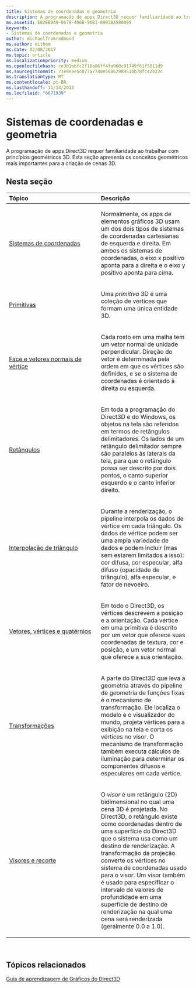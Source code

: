 ```yaml
---
title: Sistemas de coordenadas e geometria
description: A programação de apps Direct3D requer familiaridade ao trabalhar com princípios geométricos 3D. Esta seção apresenta os conceitos geométricos mais importantes para a criação de cenas 3D.
ms.assetid: E82EB0A9-0678-496B-96B3-8993BA580099
keywords:
- Sistemas de coordenadas e geometria
author: michaelfromredmond
ms.author: mithom
ms.date: 02/08/2017
ms.topic: article
ms.localizationpriority: medium
ms.openlocfilehash: ce3b1ebfc2f18a06ff4fa960c91749f61f5011d9
ms.sourcegitcommit: 71e8eae5c077a7740e5606298951bb78fc42b22c
ms.translationtype: MT
ms.contentlocale: pt-BR
ms.lasthandoff: 11/14/2018
ms.locfileid: "6671939"
---
```

# <a name="coordinate-systems-and-geometry"></a>Sistemas de coordenadas e geometria


A programação de apps Direct3D requer familiaridade ao trabalhar com princípios geométricos 3D. Esta seção apresenta os conceitos geométricos mais importantes para a criação de cenas 3D.

## <a name="span-idin-this-sectionspanin-this-section"></a><span id="in-this-section"></span>Nesta seção


<table>
<colgroup>
<col width="50%" />
<col width="50%" />
</colgroup>
<thead>
<tr class="header">
<th align="left">Tópico</th>
<th align="left">Descrição</th>
</tr>
</thead>
<tbody>
<tr class="odd">
<td align="left"><p><a href="coordinate-systems.md">Sistemas de coordenadas</a></p></td>
<td align="left"><p>Normalmente, os apps de elementos gráficos 3D usam um dos dois tipos de sistemas de coordenadas cartesianas de esquerda e direita. Em ambos os sistemas de coordenadas, o eixo x positivo aponta para a direita e o eixo y positivo aponta para cima.</p></td>
</tr>
<tr class="even">
<td align="left"><p><a href="primitives.md">Primitivas</a></p></td>
<td align="left"><p>Uma <em>primitiva</em> 3D é uma coleção de vértices que formam uma única entidade 3D.</p></td>
</tr>
<tr class="odd">
<td align="left"><p><a href="face-and-vertex-normal-vectors.md">Face e vetores normais de vértice</a></p></td>
<td align="left"><p>Cada rosto em uma malha tem um vetor normal de unidade perpendicular. Direção do vetor é determinada pela ordem em que os vértices são definidos, e se o sistema de coordenadas é orientado à direita ou esquerda.</p></td>
</tr>
<tr class="even">
<td align="left"><p><a href="rectangles.md">Retângulos</a></p></td>
<td align="left"><p>Em toda a programação do Direct3D e do Windows, os objetos na tela são referidos em termos de retângulos delimitadores. Os lados de um retângulo delimitador sempre são paralelos às laterais da tela, para que o retângulo possa ser descrito por dois pontos, o canto superior esquerdo e o canto inferior direito.</p></td>
</tr>
<tr class="odd">
<td align="left"><p><a href="triangle-interpolation.md">Interpolação de triângulo</a></p></td>
<td align="left"><p>Durante a renderização, o pipeline interpola os dados de vértice em cada triângulo. Os dados de vértice podem ser uma ampla variedade de dados e podem incluir (mas sem estarem limitados a isso): cor difusa, cor especular, alfa difuso (opacidade de triângulo), alfa especular, e fator de nevoeiro.</p></td>
</tr>
<tr class="even">
<td align="left"><p><a href="vectors--vertices--and-quaternions.md">Vetores, vértices e quatérnios</a></p></td>
<td align="left"><p>Em todo o Direct3D, os vértices descrevem a posição e a orientação. Cada vértice em uma primitiva é descrito por um vetor que oferece suas coordenadas de textura, cor e posição, e um vetor normal que oferece a sua orientação.</p></td>
</tr>
<tr class="odd">
<td align="left"><p><a href="transforms.md">Transformações</a></p></td>
<td align="left"><p>A parte do Direct3D que leva a geometria através do pipeline de geometria de funções fixas é o mecanismo de transformação. Ele localiza o modelo e o visualizador do mundo, projeta vértices para a exibição na tela e corta os vértices no visor. O mecanismo de transformação também executa cálculos de iluminação para determinar os componentes difusos e especulares em cada vértice.</p></td>
</tr>
<tr class="even">
<td align="left"><p><a href="viewports-and-clipping.md">Visores e recorte</a></p></td>
<td align="left"><p>O <em>visor</em> é um retângulo (2D) bidimensional no qual uma cena 3D é projetada. No Direct3D, o retângulo existe como coordenadas dentro de uma superfície do Direct3D que o sistema usa como um destino de renderização. A transformação da projeção converte os vértices no sistema de coordenadas usado para o visor. Um visor também é usado para especificar o intervalo de valores de profundidade em uma superfície de destino de renderização na qual uma cena será renderizada (geralmente 0.0 a 1.0).</p></td>
</tr>
</tbody>
</table>

 

## <a name="span-idrelated-topicsspanrelated-topics"></a><span id="related-topics"></span>Tópicos relacionados


[Guia de aprendizagem de Gráficos do Direct3D](index.md)

 

 




